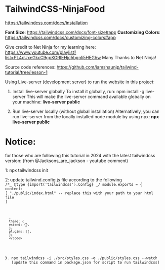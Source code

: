 # TailwindCSS-NinjaFood

https://tailwindcss.com/docs/installation

**Font Size**: https://tailwindcss.com/docs/font-size#app
**Customizing Colors**: https://tailwindcss.com/docs/customizing-colors#app

Give credit to Net Ninja for my learning here: https://www.youtube.com/playlist?list=PL4cUxeGkcC9gpXORlEHjc5bgnIi5HEGhw
Many Thanks to Net Ninja!

Source code references: https://github.com/iamshaunjp/tailwind-tutorial/tree/lesson-1

Using Live-server (development server) to run the website in this project:

1. Install live-server globally
   To install it globally, run: npm install -g live-server
   This will make the live-server command available globally on your machine: **live-server public**

2. Run live-server locally (without global installation)
   Alternatively, you can run live-server from the locally installed node module by using npx: **npx live-server public**

# Notice:

for those who are following this tutorial in 2024 with the latest tailwindcss version:
(from @Jacksons_are_jackson - youtube comment)

1: npx tailwindcss init

2: update tailwind.config.js file according to the following
<code>
/\*_ @type {import('tailwindcss').Config} _/
module.exports = {
content: [
"./public/index.html" -- replace this with your path to your html file
]

      ,
      theme: {
      extend: {},
      },
      plugins: [],
      };
      </code>

3. npx tailwindcss -i ./src/styles.css -o ./public/styles.css --watch
   (update this command in package.json for script to run tailwindcss)
